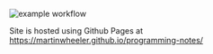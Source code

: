 ![example workflow](https://github.com/martinwheeler/programming-notes/actions/workflows/retype-action.yml/badge.svg)

Site is hosted using Github Pages at https://martinwheeler.github.io/programming-notes/
